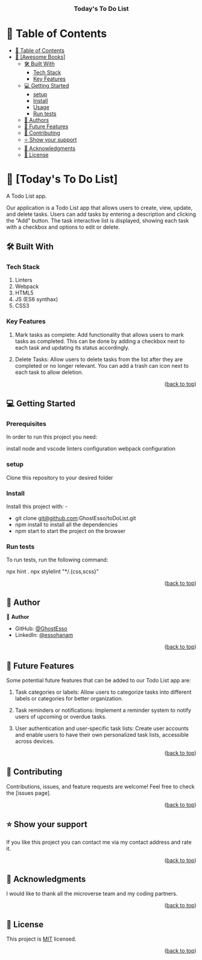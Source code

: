 <a name="readme-top"></a>

<div align="center">
  <br/>

  <h3><b>Today's To Do List</b></h3>

</div>

# 📗 Table of Contents

- [📗 Table of Contents](#-table-of-contents)
- [📖 \[Awesome Books\] ](#-awesome-books-)
  - [🛠 Built With ](#-built-with-)
    - [Tech Stack ](#tech-stack-)
    - [Key Features ](#key-features-)
  - [💻 Getting Started ](#-getting-started-)
    - [setup](#setup)
    - [Install](#install)
    - [Usage](#usage)
    - [Run tests](#run-tests)
  - [👥 Authors ](#-authors-)
  - [🔭 Future Features ](#-future-features-)
  - [🤝 Contributing ](#-contributing-)
  - [⭐️ Show your support ](#️-show-your-support-)
  - [🙏 Acknowledgments ](#-acknowledgments-)
  - [📝 License ](#-license-)

# 📖 [Today's To Do List] <a name="about-project"></a>

A Todo List app.

Our application is a Todo List app that allows users to create, view, update, and delete tasks. Users can add tasks by entering a description and clicking the "Add" button. The task interactive list is displayed, showing each task with a checkbox and options to edit or delete.

## 🛠 Built With <a name="built-with"></a>

### Tech Stack <a name="tech-stack"></a>

1. Linters
2. Webpack
3. HTML5
4. JS (ES6 synthax)
5. CSS3

### Key Features <a name="key-features"></a>

1. Mark tasks as complete: Add functionality that allows users to mark tasks as completed. This can be done by adding a checkbox next to each task and updating its status accordingly.

2. Delete Tasks: Allow users to delete tasks from the list after they are completed or no longer relevant. You can add a trash can icon next to each task to allow deletion.

<p align="right">(<a href="#readme-top">back to top</a>)</p>

## 💻 Getting Started <a name="getting-started"></a>

### Prerequisites

In order to run this project you need:

install node and vscode
linters configuration
webpack configuration

### setup

<p>Clone this repository to your desired folder</p>
<a href ="git@github.com:GhostEsso/toDoList.git"></a>

### Install

Install this project with: -

- git clone git@github.com:GhostEsso/toDoList.git
- npm install to install all the dependencies
- npm start to start the project on the browser

### Run tests

To run tests, run the following command:

npx hint .
npx stylelint "\*/.{css,scss}"

<p align="right">(<a href="#readme-top">back to top</a>)</p>

## 👥 Author <a name="authors"></a>

👤 **Author**

- GitHub: [@GhostEsso](https://github.com/GhostEsso)
- LinkedIn: [@essohanam](https://www.linkedin.com/in/essohanam-tambana-62aa081a1/)

<p align="right">(<a href="#readme-top">back to top</a>)</p>

## 🔭 Future Features <a name="future-features">

Some potential future features that can be added to our Todo List app are:

1. Task categories or labels: Allow users to categorize tasks into different labels or categories for better organization.

2. Task reminders or notifications: Implement a reminder system to notify users of upcoming or overdue tasks.

3. User authentication and user-specific task lists: Create user accounts and enable users to have their own personalized task lists, accessible across devices.

</a>

<p align="right">(<a href="#readme-top">back to top</a>)</p>

## 🤝 Contributing <a name="contributing"></a>

Contributions, issues, and feature requests are welcome!
Feel free to check the [issues page].

<p align="right">(<a href="#readme-top">back to top</a>)</p>

## ⭐️ Show your support <a name="support"></a>

If you like this project you can contact me via my contact address and rate it.

<p align="right">(<a href="#readme-top">back to top</a>)</p>

## 🙏 Acknowledgments <a name="acknowledgements"></a>

I would like to thank all the microverse team and my coding partners.

<p align="right">(<a href="#readme-top">back to top</a>)</p>

## 📝 License <a name="license"></a>

This project is [<a href = "MIT.md">MIT</a>](./MIT.md) licensed.

<p align="right">(<a href="#readme-top">back to top</a>)</p>
